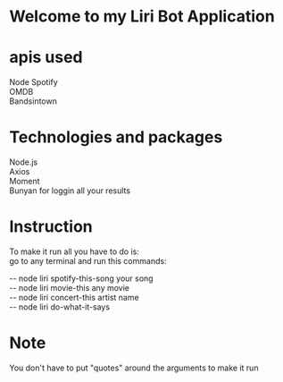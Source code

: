 # Welcome to my Liri Bot Application 

# apis used

Node Spotify\
OMDB\
Bandsintown

# Technologies and packages

Node.js\
Axios\
Moment\
Bunyan for loggin all your results

# Instruction

To make it run all you have to do is:\
go to any terminal and run this commands:

-- node liri spotify-this-song your song\
-- node liri movie-this any movie\
-- node liri concert-this artist name\
-- node liri do-what-it-says

# Note

You don't have to put "quotes" around the arguments to make it run
